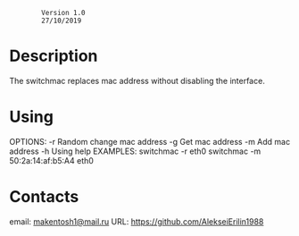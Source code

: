 

			Version 1.0 
			27/10/2019 

Description
===========

The switchmac replaces mac address without disabling the interface.

Using
=====

OPTIONS:
	-r	Random change mac address
	-g	Get mac address
	-m	Add mac address
	-h 	Using help
EXAMPLES:
	switchmac -r eth0
	switchmac -m 50:2a:14:af:b5:A4 eth0


Contacts
========

email: makentosh1@mail.ru
URL: https://github.com/AlekseiErilin1988
